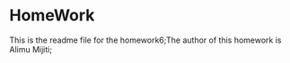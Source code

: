 HomeWork
========
This is the readme file for the homework6;The author of this homework is Alimu Mijiti;
